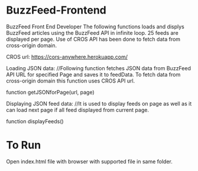 # BuzzFeed-Frontend
 BuzzFeed Front End Developer
The following functions loads and displys BuzzFeed articles using the BuzzFeed API in infinite loop. 25 feeds are displayed per page. 
Use of CROS API has been done to fetch data from cross-origin domain.

CROS url: https://cors-anywhere.herokuapp.com/

Loading JSON data:
//Following function fetches JSON data from BuzzFeed API URL for specified Page and saves it to feedData.
To fetch data from cross-origin domain this function uses CROS API url.

function getJSONforPage(url, page)

Displaying JSON feed data:
//It is used to display feeds on page as well as it can load next page if all feed displayed from current page.

function displayFeeds()

# To Run
Open index.html file with browser with supported file in same folder.
